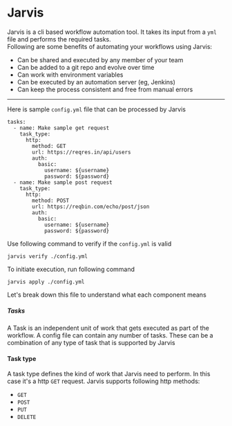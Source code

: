 # Jarvis

Jarvis is a cli based workflow automation tool. It takes its input from a `yml` 
file and performs the required tasks.  
Following are some benefits of automating your workflows using Jarvis:
- Can be shared and executed by any member of your team
- Can be added to a git repo and evolve over time
- Can work with environment variables
- Can be executed by an automation server (eg, Jenkins)
- Can keep the process consistent and free from manual errors

---
Here is sample `config.yml` file that can be processed by Jarvis
```
tasks:
  - name: Make sample get request
    task_type:
      http:
        method: GET
        url: https://reqres.in/api/users
        auth:
          basic:
            username: ${username}
            password: ${password}
  - name: Make sample post request
    task_type:
      http:
        method: POST
        url: https://reqbin.com/echo/post/json
        auth:
          basic:
            username: ${username}
            password: ${password}
```
Use following command to verify if the `config.yml` is valid
```
jarvis verify ./config.yml
```
To initiate execution, run following command
```
jarvis apply ./config.yml
```
Let's break down this file to understand what each component means
##### Tasks
A Task is an independent unit of work that gets executed as part of the workflow.
A config file can contain any number of tasks. These can be a combination
of any type of task that is supported by Jarvis
#### Task type
A task type defines the kind of work that Jarvis need to perform. In this case
it's a http `GET` request. Jarvis supports following http methods:
- `GET`
- `POST`
- `PUT`
- `DELETE`
